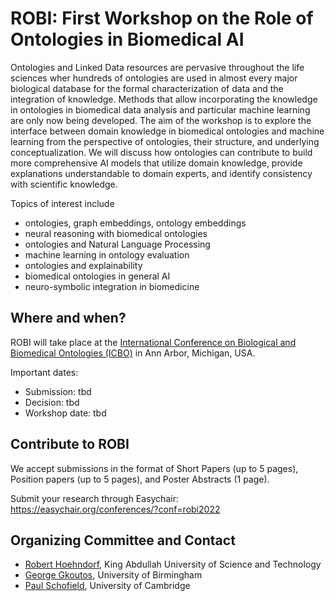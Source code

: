 # ROBI: First Workshop on the Role of Ontologies in Biomedical AI

Ontologies and Linked Data resources are pervasive throughout the life
sciences wher hundreds of ontologies are used in almost every major
biological database for the formal characterization of data and the
integration of knowledge. Methods that allow incorporating the
knowledge in ontologies in biomedical data analysis and particular
machine learning are only now being developed. The aim of the workshop
is to explore the interface between domain knowledge in biomedical
ontologies and machine learning from the perspective of ontologies,
their structure, and underlying conceptualization. We will discuss how
ontologies can contribute to build more comprehensive AI models that
utilize domain knowledge, provide explanations understandable to
domain experts, and identify consistency with scientific knowledge.

Topics of interest include
* ontologies, graph embeddings, ontology embeddings
* neural reasoning with biomedical ontologies
* ontologies and Natural Language Processing
* machine learning in ontology evaluation
* ontologies and explainability
* biomedical ontologies in general AI
* neuro-symbolic integration in biomedicine

## Where and when?
ROBI will take place at the [International Conference on Biological
and Biomedical Ontologies
(ICBO)](https://icbo-conference.github.io/icbo2022/call-for-submissions/)
in Ann Arbor, Michigan, USA. 

Important dates:
* Submission: tbd
* Decision: tbd
* Workshop date: tbd

## Contribute to ROBI

We accept submissions in the format of Short Papers (up to 5 pages),
Position papers (up to 5 pages), and Poster Abstracts (1 page).

Submit your research through Easychair: https://easychair.org/conferences/?conf=robi2022


## Organizing Committee and Contact

* [Robert Hoehndorf](https://www.kaust.edu.sa/en/study/faculty/robert-hoehndorf),
  King Abdullah University of Science and Technology
* [George Gkoutos](https://www.birmingham.ac.uk/staff/profiles/cancer-genomic/gkoutos-georgios.aspx),
  University of Birmingham
* [Paul Schofield](https://www.pdn.cam.ac.uk/directory/paul-schofield),
  University of Cambridge

